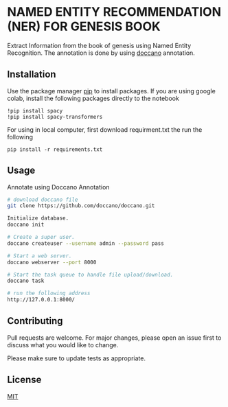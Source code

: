 # NAMED ENTITY RECOMMENDATION (NER) FOR GENESIS BOOK

Extract Information from the book of genesis using Named Entity Recognition. The annotation is done by using [doccano](https://github.com/doccano/doccano) annotation.


## Installation


Use the package manager [pip](https://pip.pypa.io/en/stable/) to install packages.
If you are using google colab, install the following packages directly to the notebook
```
!pip install spacy
!pip install spacy-transformers
```
For using in local computer, first download requirment.txt the run the following

```
pip install -r requirements.txt
```

## Usage
Annotate using Doccano Annotation

```bash
# download doccano file
git clone https://github.com/doccano/doccano.git
```
```bash
Initialize database.
doccano init
```
```bash
# Create a super user.
doccano createuser --username admin --password pass
```
```bash
# Start a web server.
doccano webserver --port 8000
```
```bash
# Start the task queue to handle file upload/download.
doccano task
```
```bash
# run the following address
http://127.0.0.1:8000/
```

## Contributing

Pull requests are welcome. For major changes, please open an issue first
to discuss what you would like to change.

Please make sure to update tests as appropriate.

## License

[MIT](https://choosealicense.com/licenses/mit/)
